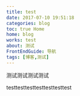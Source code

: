 ```yaml
---
title: test
date: 2017-07-10 19:51:18
categories: blog
toc: true Home
home: blog
works: test
about: 测试
FrontEndGuide: 导航
tags: [博客,测试]
---
```

测试测试测试测试
<!-- more -->

testtesttesttesttesttesttest